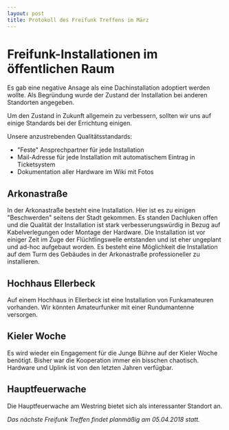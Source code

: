 ```yaml
---
layout: post
title: Protokoll des Freifunk Treffens im März
---
```

# Freifunk-Installationen im öffentlichen Raum

Es gab eine negative Ansage als eine Dachinstallation adoptiert werden wollte.
Als Begründung wurde der Zustand der Installation bei anderen Standorten
angegeben.

Um den Zustand in Zukunft allgemein zu verbessern, 
sollten wir uns auf einige Standards bei der Errichtung einigen.

Unsere anzustrebenden Qualitätsstandards:

* "Feste" Ansprechpartner für jede Installation
* Mail-Adresse für jede Installation mit automatischem Eintrag in Ticketsystem
* Dokumentation aller Hardware im Wiki mit Fotos

## Arkonastraße

In der Arkonastraße besteht eine Installation.
Hier ist es zu einigen "Beschwerden" seitens der Stadt gekommen.
Es standen Dachluken offen und die Qualität der Installation
ist stark verbesserungswürdig in Bezug auf Kabelverlegungen
oder Montage der Hardware. 
Die Installation ist vor einiger Zeit im Zuge der Flüchtlingswelle entstanden
und ist eher ungeplant und ad-hoc aufgebaut worden.
Es besteht eine Möglichkeit die Installation auf dem Turm des Gebäudes
in der Arkonastraße professioneller zu installieren.

## Hochhaus Ellerbeck

Auf einem Hochhaus in Ellerbeck ist eine Installation von Funkamateuren
vorhanden. Wir könnten Amateurfunker mit einer Rundumantenne versorgen.

## Kieler Woche

Es wird wieder ein Engagement für die Junge Bühne auf der Kieler Woche benötigt.
Bisher war die Kooperation immer ein bisschen chaotisch. 
Hardware und Uplink ist von den letzten Jahren verfügbar.

## Hauptfeuerwache

Die Hauptfeuerwache am Westring bietet sich als interessanter Standort an.


*Das nächste Freifunk Treffen findet planmäßig am 05.04.2018 statt.*
